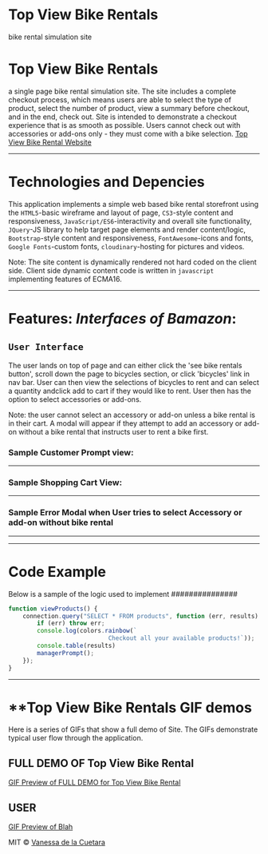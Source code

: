 # Top View Bike Rentals
bike rental simulation site
# **Top View Bike Rentals**
a single page bike rental simulation site. The site includes a complete checkout process, which means users are able to select the type of product, select the number of product, view a summary before checkout, and in the end, check out. Site is intended to demonstrate a checkout experience that is as smooth as possible.
Users cannot check out with accessories or add-ons only - they must come with a bike selection.  [Top View Bike Rental Website](https://vdelacue.github.io/topViewBikeRentals/)

---

# **Technologies and Depencies**

This application implements a simple web based bike rental storefront using the `HTML5`-basic wireframe and layout of page, `CS3`-style content and responsiveness, `JavaScript/ES6`-interactivity and overall site functionality, `JQuery`-JS library to help target page elements and render content/logic, `Bootstrap`-style content and responsiveness, `FontAwesome`-icons and fonts, `Google Fonts`-custom fonts, `cloudinary`-hosting for pictures and videos. 

Note: The site content is dynamically rendered not hard coded on the client side. Client side dynamic content code is written in `javascript` implementing features of ECMA16.

--- 

# Features: _Interfaces of Bamazon_:

## `User Interface` 
The user lands on top of page and can either click the 'see bike rentals button', scroll down the page to bicycles section, or click 'bicycles' link in nav bar.
User can then view the selections of bicycles to rent and can select a quantity andclick add to cart if they would like to rent.
User then has the option to select accessories or add-ons. 

Note: the user cannot select an accessory or add-on unless a bike rental is in their cart. A modal will appear if they attempt to add an accessory or add-on without a bike rental that instructs user to rent a bike first.

### Sample Customer Prompt view:

---

### Sample Shopping Cart View:

---

### Sample Error Modal when User tries to select Accessory or add-on without bike rental
---

---

# **Code Example**
Below is a sample of the logic used to implement ###############
```js
function viewProducts() {
    connection.query("SELECT * FROM products", function (err, results) {
        if (err) throw err;
        console.log(colors.rainbow(`
                            Checkout all your available products!`));
        console.table(results)
        managerPrompt();
    });
}
```
---

# **Top View Bike Rentals GIF demos
Here is a series of GIFs that show a full demo of Site. The GIFs demonstrate typical user flow through the application.

 ## FULL DEMO OF Top View Bike Rental
 [GIF Preview of FULL DEMO for Top View Bike Rental](GIF/#####.gif)
 ## USER  
 [GIF Preview of Blah](GIF/##########.gif)
 

MIT © [Vanessa de la Cuetara](2019)

